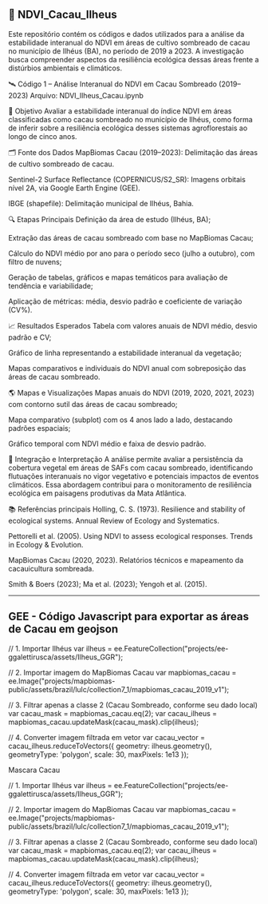 🌿 NDVI_Cacau_Ilheus
-----------------------------
Este repositório contém os códigos e dados utilizados para a análise da estabilidade interanual do NDVI em áreas de cultivo sombreado de cacau no município de Ilhéus (BA), no período de 2019 a 2023. A investigação busca compreender aspectos da resiliência ecológica dessas áreas frente a distúrbios ambientais e climáticos.

🛰️ Código 1 – Análise Interanual do NDVI em Cacau Sombreado (2019–2023)
Arquivo: NDVI_Ilheus_Cacau.ipynb

🎯 Objetivo
Avaliar a estabilidade interanual do índice NDVI em áreas classificadas como cacau sombreado no município de Ilhéus, como forma de inferir sobre a resiliência ecológica desses sistemas agroflorestais ao longo de cinco anos.

🗂️ Fonte dos Dados
MapBiomas Cacau (2019–2023): Delimitação das áreas de cultivo sombreado de cacau.

Sentinel-2 Surface Reflectance (COPERNICUS/S2_SR): Imagens orbitais nível 2A, via Google Earth Engine (GEE).

IBGE (shapefile): Delimitação municipal de Ilhéus, Bahia.

🔍 Etapas Principais
Definição da área de estudo (Ilhéus, BA);

Extração das áreas de cacau sombreado com base no MapBiomas Cacau;

Cálculo do NDVI médio por ano para o período seco (julho a outubro), com filtro de nuvens;

Geração de tabelas, gráficos e mapas temáticos para avaliação de tendência e variabilidade;

Aplicação de métricas: média, desvio padrão e coeficiente de variação (CV%).

📈 Resultados Esperados
Tabela com valores anuais de NDVI médio, desvio padrão e CV;

Gráfico de linha representando a estabilidade interanual da vegetação;

Mapas comparativos e individuais do NDVI anual com sobreposição das áreas de cacau sombreado.

🌎 Mapas e Visualizações
Mapas anuais do NDVI (2019, 2020, 2021, 2023) com contorno sutil das áreas de cacau sombreado;

Mapa comparativo (subplot) com os 4 anos lado a lado, destacando padrões espaciais;

Gráfico temporal com NDVI médio e faixa de desvio padrão.

🧠 Integração e Interpretação
A análise permite avaliar a persistência da cobertura vegetal em áreas de SAFs com cacau sombreado, identificando flutuações interanuais no vigor vegetativo e potenciais impactos de eventos climáticos. Essa abordagem contribui para o monitoramento de resiliência ecológica em paisagens produtivas da Mata Atlântica.

📚 Referências principais
Holling, C. S. (1973). Resilience and stability of ecological systems. Annual Review of Ecology and Systematics.

Pettorelli et al. (2005). Using NDVI to assess ecological responses. Trends in Ecology & Evolution.

MapBiomas Cacau (2020, 2023). Relatórios técnicos e mapeamento da cacauicultura sombreada.

Smith & Boers (2023); Ma et al. (2023); Yengoh et al. (2015).

----------------------------------------------------------------------------
GEE - Código Javascript para exportar as áreas de Cacau em geojson
---------------------------------------------------------------------------
// 1. Importar Ilhéus
var ilheus = ee.FeatureCollection("projects/ee-ggalettirusca/assets/Ilheus_GGR");

// 2. Importar imagem do MapBiomas Cacau
var mapbiomas_cacau = ee.Image("projects/mapbiomas-public/assets/brazil/lulc/collection7_1/mapbiomas_cacau_2019_v1");

// 3. Filtrar apenas a classe 2 (Cacau Sombreado, conforme seu dado local)
var cacau_mask = mapbiomas_cacau.eq(2);
var cacau_ilheus = mapbiomas_cacau.updateMask(cacau_mask).clip(ilheus);

// 4. Converter imagem filtrada em vetor
var cacau_vector = cacau_ilheus.reduceToVectors({
  geometry: ilheus.geometry(),
  geometryType: 'polygon',
  scale: 30,
  maxPixels: 1e13
});

Mascara Cacau

// 1. Importar Ilhéus
var ilheus = ee.FeatureCollection("projects/ee-ggalettirusca/assets/Ilheus_GGR");

// 2. Importar imagem do MapBiomas Cacau
var mapbiomas_cacau = ee.Image("projects/mapbiomas-public/assets/brazil/lulc/collection7_1/mapbiomas_cacau_2019_v1");

// 3. Filtrar apenas a classe 2 (Cacau Sombreado, conforme seu dado local)
var cacau_mask = mapbiomas_cacau.eq(2);
var cacau_ilheus = mapbiomas_cacau.updateMask(cacau_mask).clip(ilheus);

// 4. Converter imagem filtrada em vetor
var cacau_vector = cacau_ilheus.reduceToVectors({
  geometry: ilheus.geometry(),
  geometryType: 'polygon',
  scale: 30,
  maxPixels: 1e13
});


